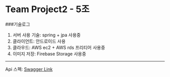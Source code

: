 Team Project2 - 5조 
===============
###기술로그 
1. 서버 사용 기술: spring + jpa 사용중
2. 클라이언트: 안드로이드 사용 
3. 클라우드: AWS ec2 + AWS rds 프리티어 사용중 
4. 이미지 저장: Firebase Storage 사용중 
***
Api 스펙: [Swagger Link](http://3.38.10.91:8080/swagger-ui.html)

